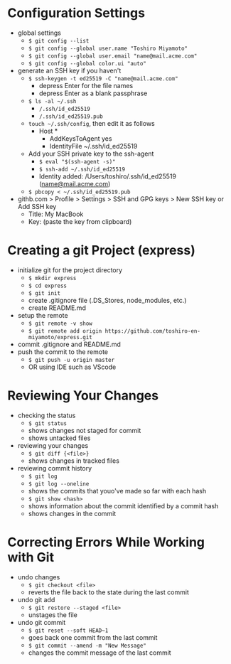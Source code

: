 # Configuration Settings
* global settings
  * `$ git config --list`
  * `$ git config --global user.name "Toshiro Miyamoto"`
  * `$ git config --global user.email "name@mail.acme.com"`
  * `$ git config --global color.ui "auto"`
* generate an SSH key if you haven't
  * `$ ssh-keygen -t ed25519 -C "name@mail.acme.com"`
    * depress Enter for the file names
    * depress Enter as a blank passphrase
  * `$ ls -al ~/.ssh`
    * `/.ssh/id_ed25519`
    * `/.ssh/id_ed25519.pub`
  * `touch ~/.ssh/config`, then edit it as follows
    * Host *
      * AddKeysToAgent yes
      * IdentityFile ~/.ssh/id_ed25519
  * Add your SSH private key to the ssh-agent
    * `$ eval "$(ssh-agent -s)"`
    * `$ ssh-add ~/.ssh/id_ed25519`
    * Identity added: /Users/toshiro/.ssh/id_ed25519 (name@mail.acme.com)
  * `$ pbcopy < ~/.ssh/id_ed25519.pub`
* githb.com > Profile > Settings > SSH and GPG keys > New SSH key or Add SSH key
  * Title: My MacBook
  * Key: (paste the key from clipboard)
# Creating a git Project (express)
* initialize git for the project directory
  * `$ mkdir express`
  * `$ cd express`
  * `$ git init`
  * create .gitignore file (.DS_Stores, node_modules, etc.)
  * create README.md
* setup the remote
  * `$ git remote -v show`
  * `$ git remote add origin https://github.com/toshiro-en-miyamoto/express.git`
* commit .gitignore and README.md
* push the commit to the remote
  * `$ git push -u origin master`
  * OR using IDE such as VScode
# Reviewing Your Changes
* checking the status
  * `$ git status`
  * shows changes not staged for commit
  * shows untacked files
* reviewing your changes
  * `$ git diff {<file>}`
  * shows changes in tracked files
* reviewing commit history
  * `$ git log`
  * `$ git log --oneline`
  * shows the commits that youo've made so far with each hash
  * `$ git show <hash>`
  * shows information about the commit identified by a commit hash
  * shows changes in the commit
# Correcting Errors While Working with Git
* undo changes
  * `$ git checkout <file>`
  * reverts the file back to the state during the last commit
* undo git add
  * `$ git restore --staged <file>`
  * unstages the file
* undo git commit
  * `$ git reset --soft HEAD~1`
  * goes back one commit from the last commit
  * `$ git commit --amend -m "New Message"`
  * changes the commit message of the last commit
